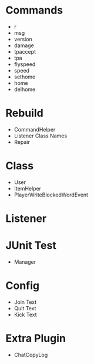 # Commands

* r
* msg
* version
* damage
* tpaccept
* tpa
* flyspeed
* speed
* sethome
* home
* delhome

# Rebuild

* CommandHelper
* Listener Class Names
* Repair

# Class

* User
* ItemHelper
* PlayerWriteBlockedWordEvent

# Listener

# JUnit Test

* Manager

# Config

* Join Text
* Quit Text
* Kick Text

# Extra Plugin

* ChatCopyLog